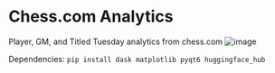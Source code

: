 # Chess.com Analytics
Player, GM, and Titled Tuesday analytics from chess.com
![image](https://github.com/user-attachments/assets/5ffa7dd1-af7e-47b9-934b-943254e1cfea)

Dependencies:
```pip install dask matplotlib pyqt6 huggingface_hub```
